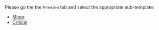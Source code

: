 Please go the the `Preview` tab and select the appropriate sub-template:

* [Minor](?expand=1&template=minor.md)
* [Critical](?expand=1&template=critical.md)